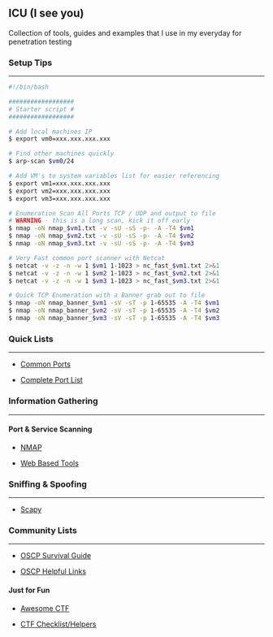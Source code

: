 ## ICU (I see you)

Collection of tools, guides and examples that I use in my everyday for penetration testing

### Setup Tips
------

```bash
#!/bin/bash

##################
# Starter script #
##################

# Add local machines IP
$ export vm0=xxx.xxx.xxx.xxx

# Find other machines quickly
$ arp-scan $vm0/24

# Add VM's to system variables list for easier referencing
$ export vm1=xxx.xxx.xxx.xxx
$ export vm2=xxx.xxx.xxx.xxx
$ export vm3=xxx.xxx.xxx.xxx

# Enumeration Scan All Ports TCP / UDP and output to file
# WARNING - this is a long scan, kick it off early
$ nmap -oN nmap_$vm1.txt -v -sU -sS -p- -A -T4 $vm1
$ nmap -oN nmap_$vm2.txt -v -sU -sS -p- -A -T4 $vm2
$ nmap -oN nmap_$vm3.txt -v -sU -sS -p- -A -T4 $vm3

# Very Fast common port scanner with Netcat
$ netcat -v -z -n -w 1 $vm1 1-1023 > nc_fast_$vm1.txt 2>&1
$ netcat -v -z -n -w 1 $vm2 1-1023 > nc_fast_$vm2.txt 2>&1
$ netcat -v -z -n -w 1 $vm3 1-1023 > nc_fast_$vm3.txt 2>&1

# Quick TCP Enumeration with a Banner grab out to file
$ nmap -oN nmap_banner_$vm1 -sV -sT -p 1-65535 -A -T4 $vm1
$ nmap -oN nmap_banner_$vm2 -sV -sT -p 1-65535 -A -T4 $vm2
$ nmap -oN nmap_banner_$vm3 -sV -sT -p 1-65535 -A -T4 $vm3
```

### Quick Lists
------

* [Common Ports](cheatsheets/misc/common-ports.pdf)

* [Complete Port List](cheatsheets/misc/PORTLIST.md)

### Information Gathering
------

#### Port & Service Scanning

* [NMAP](tools/nmap/README.md)

* [Web Based Tools](tools/webtools/README.md)

### Sniffing & Spoofing
------

* [Scapy](tools/scapy/README.md)

### Community Lists
------

* [OSCP Survival Guide](cheatsheets/oscp/README.md)

* [OSCP Helpful Links](cheatsheets/oscp/README_LINKS.md)

#### Just for Fun

* [Awesome CTF](https://github.com/apsdehal/awesome-ctf)

* [CTF Checklist/Helpers](https://github.com/MJafarMashhadi/CTF)
